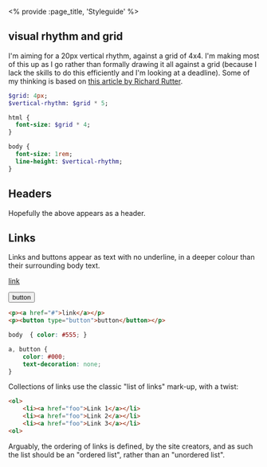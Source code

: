 <% provide :page_title, 'Styleguide' %>

## visual rhythm and grid

I'm aiming for a 20px vertical rhythm, against a grid of 4x4. I'm making most of this up as I go rather than formally drawing it all against a grid (because I lack the skills to do this efficiently and I'm looking at a deadline). Some of my thinking is based on [this article by Richard Rutter][clagnut].

```sass
$grid: 4px;
$vertical-rhythm: $grid * 5;

html {
  font-size: $grid * 4;
}

body {
  font-size: 1rem;
  line-height: $vertical-rhythm;
}
```


## Headers

Hopefully the above appears as a header.

## Links

Links and buttons appear as text with no underline, in a deeper colour than their surrounding body text.

<p><a href="#">link</a></p>
<p><button type="button">button</button></p>

```html
<p><a href="#">link</a></p>
<p><button type="button">button</button></p>
```

```css
body  { color: #555; }

a, button {
	color: #000;
	text-decoration: none;
}

```


Collections of links use the classic "list of links" mark-up, with a twist:

```html
<ol>
	<li><a href="foo">Link 1</a></li>
	<li><a href="foo">Link 2</a></li>
	<li><a href="foo">Link 3</a></li>
<ol>
```

<p>Arguably, the ordering of links is defined, by the site creators, and as such the list should be an "ordered list", rather than an "unordered list".</p>

[clagnut]: https://24ways.org/2006/compose-to-a-vertical-rhythm